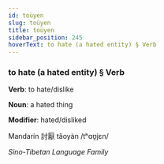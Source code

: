 ```yaml
---
id: toüyen
slug: toüyen
title: toüyen
sidebar_position: 245
hoverText: to hate (a hated entity) § Verb
---
```


### to hate (a hated entity) § Verb

**Verb**: to hate/dislike

**Noun**: a hated thing

**Modifier**: hated/disliked

Mandarin 討厭 tǎoyàn /tʰɑʊ̯jɛn/

*Sino-Tibetan Language Family*